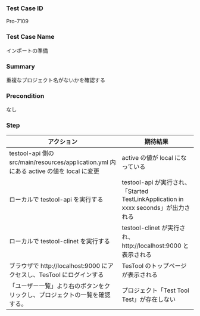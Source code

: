### Test Case ID
Pro-7109

### Test Case Name
インポートの準備

### Summary
重複なプロジェクト名がないかを確認する

### Precondition
なし

### Step
| アクション      | 期待結果            |
|------------|-----------------|
| testool-api 側の src/main/resources/application.yml 内にある active の値を local に変更 | active の値が local になっている |
| ローカルで testool-api を実行する | testool-api が実行され、「Started TestLinkApplication in xxxx seconds」が出力される |
| ローカルで testool-clinet を実行する | testool-clinet が実行され、http://localhost:9000 と表示される |
| ブラウザで http://localhost:9000 にアクセスし、TesTool にログインする | TesTool のトップページが表示される |
| 「ユーザー一覧」より右のボタンをクリックし、プロジェクトの一覧を確認する。 | プロジェクト「Test Tool Test」が存在しない |

